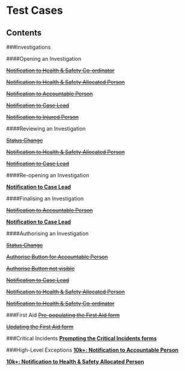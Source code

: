 # Test Cases
## Contents

###Investigations

####Opening an Investigation

~~[Notification to Health & Safety Co-ordinator](https://github.com/infojam-james/test-cases/blob/master/Investigations/Opening-an-Investigation/investigations-4.md)~~

~~[Notification to Health & Safety Allocated Person](https://github.com/infojam-james/test-cases/blob/master/Investigations/Opening-an-Investigation/investigations-1.md)~~

~~[Notification to Accountable Person](https://github.com/infojam-james/test-cases/blob/master/Investigations/Opening-an-Investigation/investigations-2.md)~~

~~[Notification to Case Lead](https://github.com/infojam-james/test-cases/blob/master/Investigations/Opening-an-Investigation/investigations-5.md)~~

~~[Notification to Injured Person](https://github.com/infojam-james/test-cases/blob/master/Investigations/Opening-an-Investigation/investigations-6.md)~~

####Reviewing an Investigation

~~[Status Change](https://github.com/infojam-james/test-cases/blob/master/Investigations/Reviewing-an-Investigation/investigations-8.md)~~

~~[Notification to Health & Safety Allocated Person](https://github.com/infojam-james/test-cases/blob/master/Investigations/Reviewing-an-Investigation/investigations-7.md)~~

~~[Notification to Case Lead](https://github.com/infojam-james/test-cases/blob/master/Investigations/Reviewing-an-Investigation/investigations-9.md)~~

####Re-opening an Investigation

**[Notification to Case Lead](https://github.com/infojam-james/test-cases/blob/master/Investigations/Reopening-an-Investigation/investigations-10.md)**

####Finalising an Investigation

~~[Notification to Accountable Person](https://github.com/infojam-james/test-cases/blob/master/Investigations/Finalising-an-Investigation/investigations-10.md)~~

**[Notification to Case Lead](https://github.com/infojam-james/test-cases/blob/master/Investigations/Finalising-an-Investigation/investigations-11.md)**

####Authorising an Investigation

~~[Status Change](https://github.com/infojam-james/test-cases/blob/master/Investigations/Authorising-an-investigation/investigations-14.md)~~

~~[Authorise Button for Accountable Person](https://github.com/infojam-james/test-cases/blob/master/Investigations/Authorising-an-investigation/investigations-12.md)~~

~~[Authorise Button not visible](https://github.com/infojam-james/test-cases/blob/master/Investigations/Authorising-an-investigation/investigations-13.md)~~

~~[Notification to Case Lead](https://github.com/infojam-james/test-cases/blob/master/Investigations/Authorising-an-investigation/investigations-15.md)~~

~~[Notification to Health & Safety Allocated Person](https://github.com/infojam-james/test-cases/blob/master/Investigations/Authorising-an-investigation/investigations-16.md)~~

~~[Notification to Health & Safety Co-ordinator](https://github.com/infojam-james/test-cases/blob/master/Investigations/Authorising-an-investigation/investigations-17.md)~~



###First Aid
~~[Pre-populating the First Aid form](https://github.com/infojam-james/test-cases/blob/master/First-Aid/first-aid-3.md)~~

~~[Updating the First Aid form](https://github.com/infojam-james/test-cases/blob/master/First-Aid/first-aid-5.md)~~

###Critical Incidents
**[Prompting the Critical Incidents forms](https://github.com/infojam-james/Test-Cases/blob/master/Critical-Incidents/Prompting%20the%20forms.md)**

###High-Level Exceptions
**[10k+: Notification to Accountable Person](https://github.com/infojam-james/Test-Cases/blob/master/High-Level-Exceptions/HLE_1.md)**

**[10k+: Notification to Health & Safety Allocated Person](https://github.com/infojam-james/Test-Cases/blob/master/High-Level-Exceptions/HLE_4.md)**
